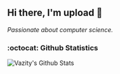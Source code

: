 ## Hi there, I'm upload 👋

<i>Passionate about computer science.</i>

### :octocat: Github Statistics
<img align="Left" alt="Vazity's Github Stats" src="https://github-readme-stats.vercel.app/api?username=upload-lab&show_icons=true&hide_border=true&theme=dark" />
